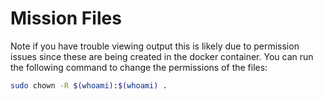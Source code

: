 # Mission Files

Note if you have trouble viewing output this is likely due to permission issues since these are being created in the docker container. You can run the following command to change the permissions of the files:

```bash
sudo chown -R $(whoami):$(whoami) .
```